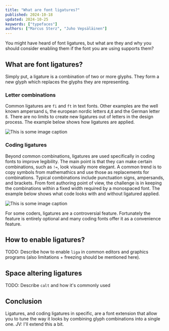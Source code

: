 ```yaml
---
title: "What are font ligatures?"
published: 2024-10-18
updated: 2024-10-25
keywords: ["typefaces"]
authors: ["Marcus Sterz", "Juho Vepsäläinen"]
---
```


You might have heard of font ligatures, but what are they and why you should consider enabling them if the font you are using supports them?

## What are font ligatures?

Simply put, a ligature is a combination of two or more glyphs. They form a new glyph which replaces the glyphs they are representing.

### Letter combinations

Common ligatures are `fi` and `ft` in text fonts. Other examples are the well known ampersand `&`, the european nordic letters `Æ`,`Œ` and the German letter `ß`. There are no limits to create new ligatures out of letters in the design process. The example below shows how ligatures are applied.

![This is some image caption](/images/demo.png)

### Coding ligatures

Beyond common combinations, ligatures are used specifically in coding fonts to improve legibility. The main point is that they can make certain combinations, such as `!=`, look visually more elegant. A common trend is to copy symbols from mathemathics and use those as replacements for combinations. Typical combinations include punctuation signs, ampersands, and brackets. From font authoring point of view, the challenge is in keeping the combinations within a fixed width required by a monospaced font. The example below shows what code looks with and without ligatured applied.

![This is some image caption](/images/demo.png)

For some coders, ligatures are a controversial feature. Fortunately the feature is entirely optional and many coding fonts offer it as a convenience feature.

## How to enable ligatures?

TODO: Describe how to enable `liga` in common editors and graphics programs (also limitations + freezing should be mentioned here).

## Space altering ligatures

TODO: Describe `calt` and how it's commonly used

## Conclusion

Ligatures, and coding ligatures in specific, are a font extension that allow you to tune the way it looks by combining glyph combinations into a single one. JV: I'll extend this a bit.
